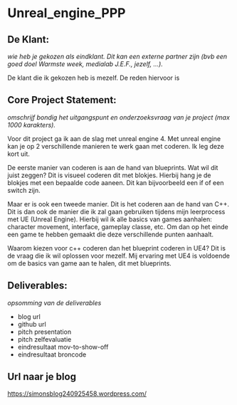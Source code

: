 # Unreal_engine_PPP

## De Klant: 
_wie heb je gekozen als eindklant. Dit kan een externe partner zijn (bvb een goed doel Warmste week, medialab J.E.F., jezelf, ...)._

De klant die ik gekozen heb is mezelf. De reden hiervoor is 

## Core Project Statement: 
_omschrijf bondig het uitgangspunt en onderzoeksvraag van je project (max 1000 karakters)._

Voor dit project ga ik aan de slag met unreal engine 4. Met unreal engine kan je op 2 verschillende manieren te werk gaan met coderen. Ik leg deze kort uit. 

De eerste manier van coderen is aan de hand van blueprints. Wat wil dit juist zeggen? Dit is visueel coderen dit met blokjes. Hierbij hang je de blokjes met een bepaalde code aaneen. Dit kan bijvoorbeeld een if of een switch zijn.

Maar er is ook een tweede manier. Dit is het coderen aan de hand van C++. Dit is dan ook de manier die ik zal gaan gebruiken tijdens mijn leerprocess met UE (Unreal Engine). Hierbij wil ik alle basics van games aanhalen: character movement, interface, gameplay classe, etc. Om dan op het einde een game te hebben gemaakt die deze verschillende punten aanhaalt.

Waarom kiezen voor c++ coderen dan het blueprint coderen in UE4? Dit is de vraag die ik wil oplossen voor mezelf. Mij ervaring met UE4 is voldoende om de basics van game aan te halen, dit met blueprints.

## Deliverables: 
_opsomming van de deliverables_

- blog url
- github url
- pitch presentation
- pitch zelfevaluatie
- eindresultaat mov-to-show-off
- eindresultaat broncode

## Url naar je blog
https://simonsblog240925458.wordpress.com/